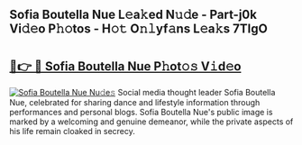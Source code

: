 ## Sofia Boutella Nue L𝚎a𝚔ed N𝚞𝚍e - Part-j0k Vi𝚍𝚎o P𝚑𝚘tos - H𝚘𝚝 O𝚗𝚕yf𝚊ns L𝚎a𝚔s 7TIgO

# <h2><a href="http://kfcidta.oniu.top/?m=Sofia+Boutella+Nue">🔗👉 🔴 Sofia Boutella Nue P𝚑ot𝚘𝚜 V𝚒d𝚎o</a></h2>

[![Sofia Boutella Nue Nu𝚍e𝚜](https://i.imgur.com/0qMVB7G.gif)](http://kfcidta.oniu.top/?m=Sofia+Boutella+Nue)
Social media thought leader Sofia Boutella Nue, celebrated for sharing dance and lifestyle information through performances and personal blogs. Sofia Boutella Nue's public image is marked by a welcoming and genuine demeanor, while the private aspects of his life remain cloaked in secrecy.  
